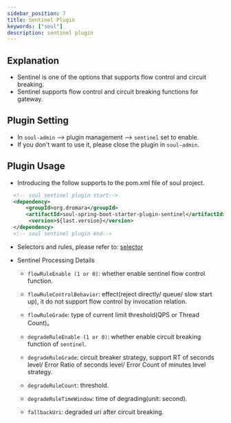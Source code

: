 ```yaml
---
sidebar_position: 7
title: Sentinel Plugin
keywords: ["soul"]
description: sentinel plugin
---
```


## Explanation

* Sentinel is one of the options that supports flow control and circuit breaking.
* Sentinel supports flow control and circuit breaking functions for gateway.


## Plugin Setting

* In `soul-admin` -->  plugin management --> `sentinel` set to enable.
* If you don't want to use it, please close the plugin in `soul-admin`.

## Plugin Usage

* Introducing the follow supports to the pom.xml file of soul project.

```xml
  <!-- soul sentinel plugin start-->
  <dependency>
      <groupId>org.dromara</groupId>
      <artifactId>soul-spring-boot-starter-plugin-sentinel</artifactId>
       <version>${last.version}</version>
  </dependency>
  <!-- soul sentinel plugin end-->
``` 

* Selectors and rules, please refer to: [selector](../admin/selector-and-rule)
* Sentinel Processing Details
    
  * `flowRuleEnable (1 or 0)`: whether enable sentinel flow control function.
    
  * `flowRuleControlBehavior`: effect(reject directly/ queue/ slow start up), it do not support flow control by invocation relation. 
    
  * `flowRuleGrade`: type of current limit threshold(QPS or Thread Count)。
        
  * `degradeRuleEnable (1 or 0)`: whether enable circuit breaking function of `sentinel`.
        
  * `degradeRuleGrade`: circuit breaker strategy, support RT of seconds level/ Error Ratio of seconds level/ Error Count of minutes level strategy.
        
  * `degradeRuleCount`: threshold.
      
  * `degradeRuleTimeWindow`: time of degrading(unit: second).
        
  * `fallbackUri`: degraded uri after circuit breaking.

